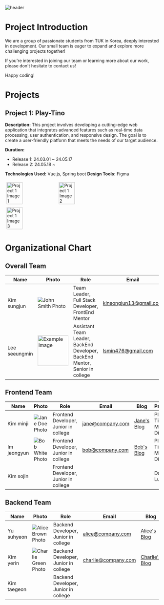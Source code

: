 ![header](https://capsule-render.vercel.app/api?type=soft&color=auto&height=150&section=header&text=Dev-TINO&fontSize=70&animation=twinkling)

<!--

**Here are some ideas to get you started:**

🙋‍♀️ A short introduction - what is your organization all about?
🌈 Contribution guidelines - how can the community get involved?
👩‍💻 Useful resources - where can the community find your docs? Is there anything else the community should know?
🍿 Fun facts - what does your team eat for breakfast?
🧙 Remember, you can do mighty things with the power of [Markdown](https://docs.github.com/github/writing-on-github/getting-started-with-writing-and-formatting-on-github/basic-writing-and-formatting-syntax)
-->


# Project Introduction


We are a group of passionate students from TUK in Korea, deeply interested in development. Our small team is eager to expand and explore more challenging projects together!

If you're interested in joining our team or learning more about our work, please don't hesitate to contact us!

Happy coding!


# Projects

## Project 1: Play-Tino

**Description:** This project involves developing a cutting-edge web application that integrates advanced features such as real-time data processing, user authentication, and responsive design. The goal is to create a user-friendly platform that meets the needs of our target audience.

**Duration:** 
- Release 1: 24.03.01 ~ 24.05.17
- Release 2: 24.05.18 ~

**Technologies Used:** Vue.js, Spring boot
**Design Tools:** Figma

<div style="display: flex; flex-wrap: wrap;">
  <img src="https://example.com/project1-image1.jpg" alt="Project 1 Image 1" style="width: 32%; margin: 1%;">
  <img src="https://example.com/project1-image2.jpg" alt="Project 1 Image 2" style="width: 32%; margin: 1%;">
  <img src="https://example.com/project1-image3.jpg" alt="Project 1 Image 3" style="width: 32%; margin: 1%;">
</div>

# Organizational Chart

## Overall Team

| Name          | Photo                                                      | Role                                                        | Email                  | Blog                                             | Projects  |
| ------------- | ---------------------------------------------------------- | ----------------------------------------------------------- | ---------------------- | ------------------------------------------------ | --------- |
| Kim sungjun   | ![John Smith Photo](https://example.com/images/john.jpg)   | Team Leader, Full Stack Developer, FrontEnd Mentor | kinsongjun13@gmail.com | [Sungjun's Blog](https://kim-song-jun.github.io) | Play-Tino |
| Lee seeungmin | <img src="https://github.com/DEV-TINO/.github/assets/90247223/ae19927c-5ec5-406b-87f8-c18872ab90ce" alt="Example Image" width="100" /> | Assistant Team Leader, BackEnd Developer, BackEnd Mentor, Senior in college | lsmin476@gmail.com | [Seeungmin's Blog](https://seeungmin.github.io/)           | Play-Tino |

## Frontend Team

| Name        | Photo                                                  | Role                                  | Email            | Blog                                 | Projects               |
| ----------- | ------------------------------------------------------ | ------------------------------------- | ---------------- | ------------------------------------ | ---------------------- |
| Kim minji   | ![Jane Doe Photo](https://example.com/images/jane.jpg) | Frontend Developer, Junior in college | jane@company.com | [Jane's Blog](https://blog.com/jane) | Play-Tino, Mango-Diary |
| Im jeongyun | ![Bob White Photo](https://example.com/images/bob.jpg) | Frontend Developer, Junior in college | bob@company.com  | [Bob's Blog](https://blog.com/bob)   | Play-Tino, Mango-Diary |
| Kim sojin   |                                                        | Frontend Developer, Junior in college |                  |                                      | Daily-Lucky            |

## Backend Team

| Name        | Photo                                                          | Role                                 | Email               | Blog                                       | Projects  |
| ----------- | -------------------------------------------------------------- | ------------------------------------ | ------------------- | ------------------------------------------ | --------- |
| Yu suhyeon  | ![Alice Brown Photo](https://example.com/images/alice.jpg)     | Backend Developer, Junior in college | alice@company.com   | [Alice's Blog](https://blog.com/alice)     | Play-Tino |
| Kim yerin   | ![Charlie Green Photo](https://example.com/images/charlie.jpg) | Backend Developer, Junior in college | charlie@company.com | [Charlie's Blog](https://blog.com/charlie) | Play-Tino |
| Kim taegeon |                                                                | Backend Developer, Junior in college |                     |                                            | Play-Tino |

